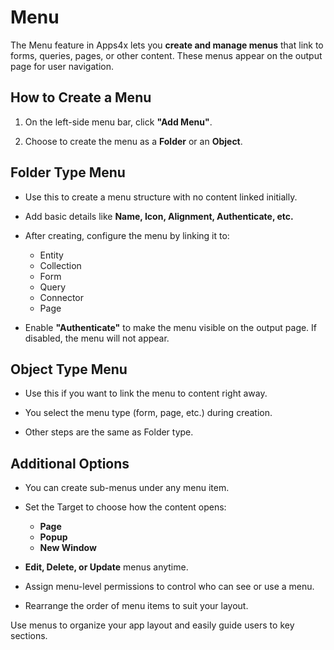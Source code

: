 # Menu

The Menu feature in Apps4x lets you **create and manage menus** that link to forms, queries, pages, or other content. These menus appear on the output page for user navigation.

## How to Create a Menu

  1. On the left-side menu bar, click **"Add Menu"**.

  2. Choose to create the menu as a **Folder** or an **Object**.

## Folder Type Menu

  - Use this to create a menu structure with no content linked initially.

  - Add basic details like **Name, Icon, Alignment, Authenticate, etc.**

  - After creating, configure the menu by linking it to:

    - Entity
    - Collection
    - Form
    - Query
    - Connector
    - Page

  - Enable **"Authenticate"** to make the menu visible on the output page. If disabled, the menu will not appear.

## Object Type Menu

  - Use this if you want to link the menu to content right away.

  - You select the menu type (form, page, etc.) during creation.

  - Other steps are the same as Folder type.

## Additional Options

  - You can create sub-menus under any menu item.

  - Set the Target to choose how the content opens:

    - **Page**
    - **Popup**
    - **New Window**

  - **Edit, Delete, or Update** menus anytime.

  - Assign menu-level permissions to control who can see or use a menu.

  - Rearrange the order of menu items to suit your layout.

Use menus to organize your app layout and easily guide users to key sections.